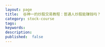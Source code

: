 ```yaml
---
layout: page
title:  谷神一的炒股交易教程：普通人炒股能赚钱吗？
category: stock-course
tags:
keywords:
description:  
published:  false
---
```

















